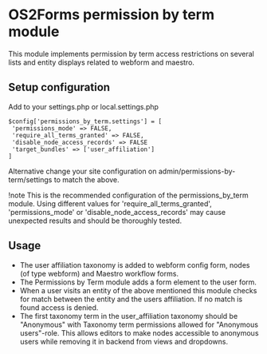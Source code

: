 # OS2Forms permission by term module
This module implements permission by term access restrictions
on several lists and entity displays related to webform and maestro.

## Setup configuration
Add to your settings.php or local.settings.php
```
$config['permissions_by_term.settings'] = [
 'permissions_mode' => FALSE,
 'require_all_terms_granted' => FALSE,
 'disable_node_access_records' => FALSE
 'target_bundles' => ['user_affiliation']
]
```
Alternative change your site configuration on admin/permissions-by-term/settings to match the above.

!note This is the recommended configuration of the permissions_by_term module. Using different values for
'require_all_terms_granted', 'permissions_mode' or 'disable_node_access_records' may cause unexpected results and should
be thoroughly tested.

## Usage
- The user affiliation taxonomy is added to webform config form, nodes (of type webform) and Maestro workflow forms.
- The Permissions by Term module adds a form element to the user form.
- When a user visits an entity of the above mentioned this module checks for match between the entity and the users
  affiliation. If no match is found access is denied.
- The first taxonomy term in the user_affiliation taxonomy should be "Anonymous" with Taxonomy term permissions allowed
  for "Anonymous users"-role. This allows editors to make nodes accessible to anonymous users while removing it in backend
  from views and dropdowns.